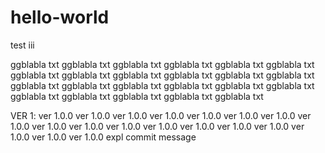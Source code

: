 # hello-world
test iii

ggblabla txt ggblabla txt ggblabla txt ggblabla txt ggblabla txt ggblabla txt ggblabla txt ggblabla txt ggblabla txt ggblabla txt ggblabla txt ggblabla txt ggblabla txt ggblabla txt ggblabla txt ggblabla txt ggblabla txt ggblabla txt ggblabla txt ggblabla txt ggblabla txt ggblabla txt ggblabla txt 

VER 1:  ver 1.0.0 ver 1.0.0 ver 1.0.0 ver 1.0.0 ver 1.0.0 ver 1.0.0 ver 1.0.0 ver 1.0.0 ver 1.0.0 ver 1.0.0 ver 1.0.0 ver 1.0.0 ver 1.0.0 ver 1.0.0 ver 1.0.0 ver 1.0.0 ver 1.0.0 ver 1.0.0    expl commit message

